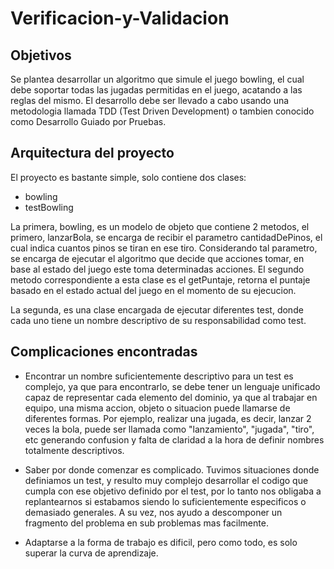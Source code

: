 # Verificacion-y-Validacion

Objetivos
--------------
Se plantea desarrollar un algoritmo que simule el juego bowling, el cual debe soportar todas las jugadas permitidas en el juego, acatando a las reglas del mismo. El desarrollo debe ser llevado a cabo usando una metodologia llamada TDD (Test Driven Development) o tambien conocido como Desarrollo Guiado por Pruebas. 

Arquitectura del proyecto
----------------------------
El proyecto es bastante simple, solo contiene dos clases:
+ bowling
+ testBowling

La primera, bowling, es un modelo de objeto que contiene 2 metodos, el primero, lanzarBola, se encarga de recibir el parametro cantidadDePinos, el cual indica cuantos pinos se tiran en ese tiro. Considerando tal parametro, se encarga de ejecutar el algoritmo que decide que acciones tomar, en base al estado del juego este toma determinadas acciones. 
El segundo metodo correspondiente a esta clase es el  getPuntaje, retorna el puntaje basado en el estado actual del juego en el momento de su ejecucion.

La segunda, es una clase encargada de ejecutar diferentes test, donde cada uno tiene un nombre descriptivo de su responsabilidad como test.

Complicaciones encontradas
-----------------------------
+ Encontrar un nombre suficientemente descriptivo para un test es complejo, ya que para encontrarlo, se debe tener un lenguaje unificado capaz de representar cada elemento del dominio, ya que al trabajar en equipo, una misma accion, objeto o situacion puede llamarse de diferentes formas. Por ejemplo, realizar una jugada, es decir, lanzar 2 veces la bola, puede ser llamada como "lanzamiento", "jugada", "tiro", etc generando confusion y falta de claridad a la hora de definir nombres totalmente descriptivos.

+ Saber por donde comenzar es complicado. Tuvimos situaciones donde definiamos un test, y resulto muy complejo desarrollar el codigo que cumpla con ese objetivo definido por el test, por lo tanto nos obligaba a replantearnos si estabamos siendo lo suficientemente especificos o demasiado generales. A su vez, nos ayudo a descomponer un fragmento del problema en sub problemas mas facilmente.

+ Adaptarse a la forma de trabajo es dificil, pero como todo, es solo superar la curva de aprendizaje.
